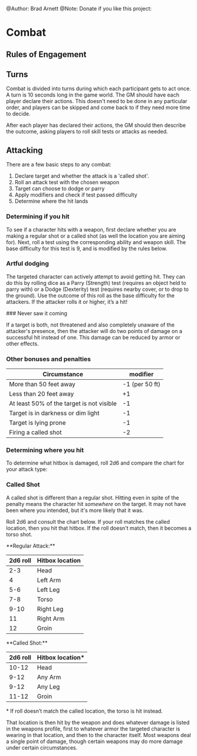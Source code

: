 @Author: Brad Arnett
@Note: Donate if you like this project:

# Combat

## Rules of Engagement

## Turns

Combat is divided into turns during which each participant gets to act once.  A turn is 10 seconds long in the game world.  The GM should have each player declare their actions.  This doesn't need to be done in any particular order, and players can be skipped and come back to if they need more time to decide.

After each player has declared their actions, the GM should then describe the outcome, asking players to roll skill tests or attacks as needed.

## Attacking

There are a few basic steps to any combat:

  1. Declare target and whether the attack is a 'called shot'.
  2. Roll an attack test with the chosen weapon
  3. Target can choose to dodge or parry
  4. Apply modifiers and check if test passed difficulty
  5. Determine where the hit lands

### Determining if you hit
To see if a character hits with a weapon, first declare whether you are making a regular shot or a called shot (as well the location you are aiming for).  Next, roll a test using the corresponding ability and weapon skill.  The base difficulty for this test is 9, and is modified by the rules below.

### Artful dodging
The targeted character can actively attempt to avoid getting hit.  They can do this by rolling dice as a Parry (Strength) test (requires an object held to parry with) or a Dodge (Dexterity) test (requires nearby cover, or to drop to the ground).  Use the outcome of this roll as the base difficulty for the attackers.  If the attacker rolls it or higher, it’s a hit!

<div class="sidebar" markdown="1">
### Never saw it coming

If a target is both, not threatened and also completely unaware of the attacker's presence, then the attacker will do two points of damage on a successful hit instead of one.  This damage can be reduced by armor or other effects.

</div>

### Other bonuses and penalties


|Circumstance  | modifier|
|----------------|----|
|More than 50 feet away|-1 (per 50 ft)
|Less than 20 feet away|+1
|At least 50% of the target is not visible|-1
|Target is in darkness or dim light|-1
|Target is lying prone|-1
|Firing a called shot|-2




### Determining where you hit
To determine what hitbox is damaged, roll 2d6 and compare the chart for your attack type:

<div class="sidebar" markdown="1">

### Called Shot

A called shot is different than a regular shot.  Hitting even in spite of the penalty means the character hit <i>somewhere</i> on the target.  It may not have been where you intended, but it's more likely that it was.

Roll 2d6 and consult the chart below.  If your roll matches the called location, then you hit that hitbox.  If the roll doesn't match, then it becomes a torso shot.

</div>

<div class="flex" markdown="1">
<div markdown="1">
**Regular Attack:**

| 2d6 roll |Hitbox location |
|-----|----------------|
|2-3  | Head 
|4    | Left Arm
|5-6 | Left Leg
|7-8 | Torso
|9-10| Right Leg
|11  | Right Arm
|12  | Groin
</div>
<div markdown="1">
**Called Shot:**

| 2d6 roll |Hitbox location* |
|-----|----------------|
|10-12  | Head 
|9-12 | Any Arm
|9-12 | Any Leg
|11-12 | Groin

\* If roll doesn’t match the called location, the torso is hit instead.
</div>
</div>
That location is then hit by the weapon and does whatever damage is listed in the weapons profile, first to whatever armor the targeted character is wearing in that location, and then to the character itself.  Most weapons deal a single point of damage, though certain weapons may do more damage under certain circumstances.



